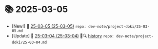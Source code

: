 # 📚 2025-03-05
- [New!] 📗 [25-03-05 (25-03-05)](https://til.qriosity.dev/dev-note/project-doki/25-03-05) `repo: dev-note/project-doki/25-03-05.md`
- [Update] 📙 [25-03-04 (25-03-04)](https://til.qriosity.dev/dev-note/project-doki/25-03-04) 📃🔍 [history](https://github.com/Queue-ri/TIL/commits/main/dev-note/project-doki/25-03-04.md?since=2025-03-05T00:00:00Z&until=2025-03-05T23:59:59Z) `repo: dev-note/project-doki/25-03-04.md`
